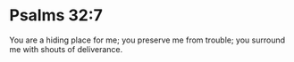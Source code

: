 # Psalms 32:7

You are a hiding place for me; you preserve me from trouble; you surround me with shouts of deliverance.
